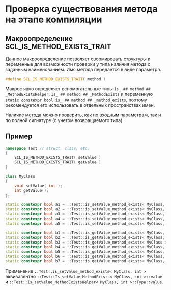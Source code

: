 # Проверка существования метода на этапе компиляции

## Макроопределение SCL_IS_METHOD_EXISTS_TRAIT

Данное макроопределение позволяет свормировать структуры и переменные для возможности проверки у типа наличия метода с заданным наименованием. Имя метода передается в виде параметра.

```cpp
#define SCL_IS_METHOD_EXISTS_TRAIT( method )
```

Макрос явно определяет вспомогательные типы ```Is_ ## method ## _MethodExistsHelper```, ```Is_ ## method ## _MethodExists``` и переменную ```static constexpr bool is_ ## method ## _method_exists```, поэтому рекомендуется его использовать в отдельных пространствах имен.

Наличие метода можно проверить, как по входным параметрам, так и по полной сигнатуре (с учетом возвращаемого типа).

## Пример

```cpp
namespace Test // struct, class, etc.
{
    SCL_IS_METHOD_EXISTS_TRAIT( setValue )
    SCL_IS_METHOD_EXISTS_TRAIT( getValue )
}

class MyClass
{
    void setValue( int );
    int getValue();
};

static constexpr bool a1 = ::Test::is_setValue_method_exists< MyClass, int >; // true
static constexpr bool a2 = ::Test::is_setValue_method_exists< MyClass, double >; // false
static constexpr bool a3 = ::Test::is_setValue_method_exists< MyClass, void(int) >; // true
static constexpr bool a4 = ::Test::is_setValue_method_exists< MyClass, void(double) >; // false
static constexpr bool a5 = ::Test::is_setValue_method_exists< MyClass, int(int) >; // false

static constexpr bool b1 = ::Test::is_getValue_method_exists< MyClass, void(int) >; // false
static constexpr bool b2 = ::Test::is_getValue_method_exists< MyClass, void() >; // false
static constexpr bool b3 = ::Test::is_getValue_method_exists< MyClass >; // true
static constexpr bool b4 = ::Test::is_getValue_method_exists< MyClass, int() >; // true
static constexpr bool b5 = ::Test::is_getValue_method_exists< MyClass, int(void) >; // true
static constexpr bool b6 = ::Test::is_getValue_method_exists< MyClass, int(double) >; // false
static constexpr bool b7 = ::Test::is_getValue_method_exists< MyClass, double() >; // false
```

Применение ```::Test::is_setValue_method_exists< MyClass, int >``` эквивалентно ```::Test::Is_setValue_MethodExists< MyClass, int >::value``` и ```::Test::Is_setValue_MethodExistsHelper< MyClass, int >::Type::value```.
